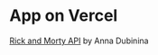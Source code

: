 # App on Vercel

[Rick and Morty API](https://rick-and-morty-rose-alpha.vercel.app/) by Anna Dubinina
